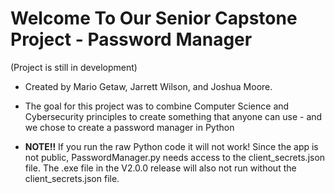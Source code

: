 # Welcome To Our Senior Capstone Project - Password Manager
(Project is still in development)

- Created by Mario Getaw, Jarrett Wilson, and Joshua Moore. 
- The goal for this project was to combine Computer Science and Cybersecurity principles to create something that anyone can use - and we chose to create a password manager in Python

- **NOTE!!** If you run the raw Python code it will not work! Since the app is not public, PasswordManager.py needs access to the client_secrets.json file. The .exe file in the V2.0.0 release will also not run without the client_secrets.json file.
  
